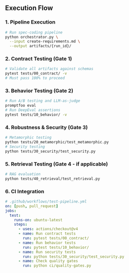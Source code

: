 ## Execution Flow


### 1. Pipeline Execution
```bash
# Run spec-coding pipeline
python orchestrator.py \
  --input create-requirements.md \
  --output artifacts/{run_id}/
```

### 2. Contract Testing (Gate 1)
```bash
# Validate all artifacts against schemas
pytest tests/00_contract/ -v
# Must pass 100% to proceed
```

### 3. Behavior Testing (Gate 2)
```bash
# Run A/B testing and LLM-as-judge
promptfoo eval
# Run DeepEval assertions
pytest tests/10_behavior/ -v
```

### 4. Robustness & Security (Gate 3)
```bash
# Metamorphic testing
python tests/20_metamorphic/test_metamorphic.py
# Security testing
python tests/30_security/test_security.py
```

### 5. Retrieval Testing (Gate 4 - if applicable)
```bash
# RAG evaluation
python tests/40_retrieval/test_retrieval.py
```

### 6. CI Integration
```yaml
# .github/workflows/test-pipeline.yml
on: [push, pull_request]
jobs:
  test:
    runs-on: ubuntu-latest
    steps:
      - uses: actions/checkout@v4
      - name: Run contract tests
        run: pytest tests/00_contract/
      - name: Run behavior tests
        run: pytest tests/10_behavior/
      - name: Run security tests
        run: python tests/30_security/test_security.py
      - name: Check quality gates
        run: python ci/quality-gates.py
```

